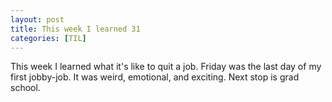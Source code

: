 ```yaml
---
layout: post
title: This week I learned 31
categories: [TIL]
---
```


This week I learned what it's like to quit a job. Friday was the last day of my
first jobby-job. It was weird, emotional, and exciting. Next stop is grad
school.
